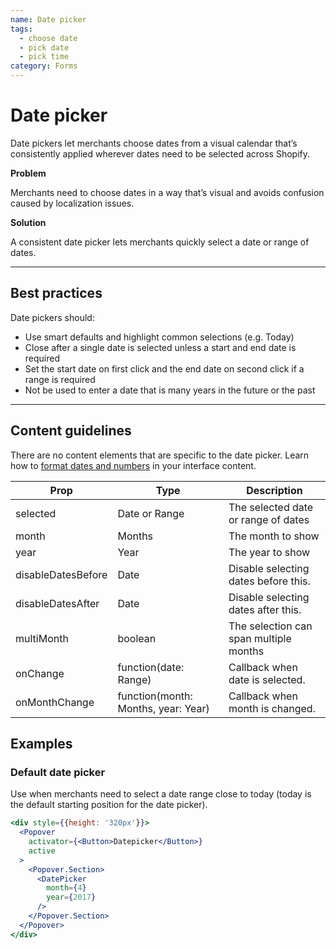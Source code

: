 ```yaml
---
name: Date picker
tags:
  - choose date
  - pick date
  - pick time
category: Forms
---
```


# Date picker
Date pickers let merchants choose dates from a visual calendar that’s
consistently applied wherever dates need to be selected across Shopify.

**Problem**

Merchants need to choose dates in a way that’s visual and avoids confusion
caused by localization issues.

**Solution**

A consistent date picker lets merchants quickly select a date or range of
dates.

---

## Best practices

Date pickers should:

* Use smart defaults and highlight common selections (e.g. Today)
* Close after a single date is selected unless a start and end date is required
* Set the start date on first click and the end date on second click if a range
is required
* Not be used to enter a date that is many years in the future or the past

---

## Content guidelines
There are no content elements that are specific to the date picker.
Learn how to [format dates and numbers](/content/grammar-and-mechanics#dates-and-numbers) in your interface content.

| Prop | Type | Description |
| ---- | ---- | ----------- |
| selected | Date or Range | The selected date or range of dates |
| month | Months | The month to show |
| year | Year | The year to show |
| disableDatesBefore | Date | Disable selecting dates before this. |
| disableDatesAfter | Date |  Disable selecting dates after this.|
| multiMonth | boolean | The selection can span multiple months |
| onChange | function(date: Range) | Callback when date is selected. |
| onMonthChange | function(month: Months, year: Year) | Callback when month is changed. |

## Examples

### Default date picker

Use when merchants need to select a date range close to today (today is the default starting position for the date picker).

```jsx
<div style={{height: '320px'}}>
  <Popover
    activator={<Button>Datepicker</Button>}
    active
  >
    <Popover.Section>
      <DatePicker
        month={4}
        year={2017}
      />
    </Popover.Section>
  </Popover>
</div>
```
